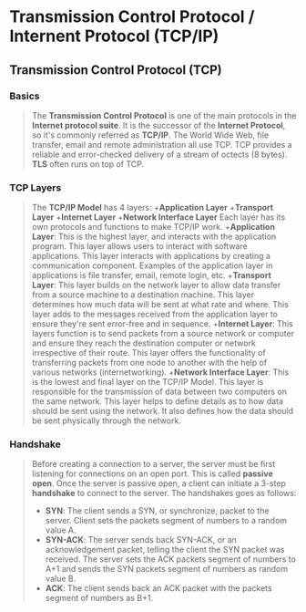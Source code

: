 # Transmission Control Protocol / Internent Protocol (TCP/IP)

## Transmission Control Protocol (TCP)

### Basics
> The **Transmission Control Protocol** is one of the main protocols in the **Internet protocol suite**. It is the successor of the **Internet Protocol**, so it's commonly referred as **TCP/IP**. The World Wide Web, file transfer, email and remote administration all use TCP. TCP provides a reliable and error-checked delivery of a stream of octects (8 bytes). **TLS** often runs on top of TCP.

### TCP Layers
> The **TCP/IP Model** has 4 layers:
> +**Application Layer**
> +**Transport Layer**
> +**Internet Layer**
> +**Network Interface Layer**
> Each layer has its own protocols and functions to make TCP/IP work.
> +**Application Layer**: This is the highest layer, and interacts with the application program. This layer allows users to interact with software applications. This layer interacts with applications by creating a communication component. Examples of the application layer in applications is file transfer, email, remote login, etc.
> +**Transport Layer**: This layer builds on the network layer to allow data transfer from a source machine to a destination machine. This layer determines how much data will be sent at what rate and where. This layer adds to the messages received from the application layer to ensure they're sent error-free and in sequence.
> +**Internet Layer**: This layers function is to send packets from a source network or computer and ensure they reach the destination computer or network irrespective of their route. This layer offers the functionality of transferring packets from one node to another with the help of various networks (internetworking).
> +**Network Interface Layer**: This is the lowest and final layer on the TCP/IP Model. This layer is responsible for the transmission of data between two computers on the same network. This layer helps to define details as to how data should be sent using the network. It also defines how the data should be sent physically through the network.

### Handshake
> Before creating a connection to a server, the server must be first listening for connections on an open port. This is called **passive open**. Once the server is passive open, a client can initiate a 3-step **handshake** to connect to the server. The handshakes goes as follows:
>+ **SYN**: The client sends a SYN, or synchronize, packet to the server. Client sets the packets segment of numbers to a random value A.
>+ **SYN-ACK**: The server sends back SYN-ACK, or an acknowledgement packet, telling the client the SYN packet was received. The server sets the ACK packets segment of numbers to A+1 and sends the SYN packets segment of numbers as random value B.
>+ **ACK**: The client sends back an ACK packet with the packets segment of numbers as B+1.
